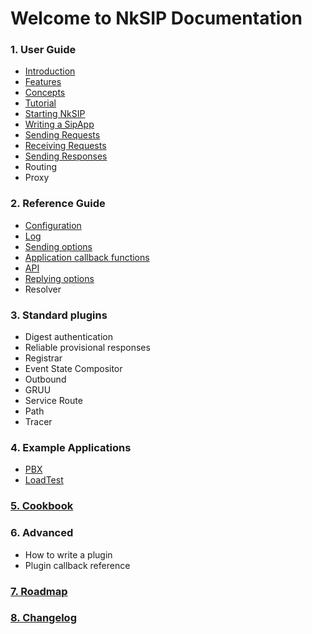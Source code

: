 # Welcome to NkSIP Documentation

### 1. User Guide

* [Introduction](guide/introduction.md)
* [Features](guide/features.md)
* [Concepts](guide/concepts.md)
* [Tutorial](guide/tutorial.md)
* [Starting NkSIP](guide/start_nksip.md)
* [Writing a SipApp](guide/start_a_sipapp.md)
* [Sending Requests](guide/sending_requests.md)
* [Receiving Requests](guide/receiving_requests.md)
* [Sending Responses](guide/sending_responses.md)
* Routing
* Proxy

### 2. Reference Guide

* [Configuration](reference/configuration.md)
* [Log](reference/log.md)
* [Sending options](reference/sending_options.md)
* [Application callback functions](reference/callback_functions.md)
* [API](reference/api.md)
* [Replying options](reference/reply_options.md)
* Resolver

### 3. Standard plugins

* Digest authentication
* Reliable provisional responses
* Registrar
* Event State Compositor
* Outbound
* GRUU
* Service Route
* Path
* Tracer

### 4. Example Applications

* [PBX](samples/pbx.md)
* [LoadTest](samples/loadtest.md)

### [5. Cookbook](cookbook) 


### 6. Advanced

* How to write a plugin
* Plugin callback reference

### [7. Roadmap](roadmap.md) 
### [8. Changelog](changelog.md) 


